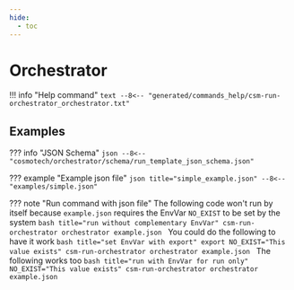 ```yaml
---
hide:
  - toc
---
```

# Orchestrator

!!! info "Help command"
    ```text
    --8<-- "generated/commands_help/csm-run-orchestrator_orchestrator.txt"
    ```

## Examples

??? info "JSON Schema"
    ```json
    --8<-- "cosmotech/orchestrator/schema/run_template_json_schema.json"
    ```

??? example "Example json file"
    ```json title="simple_example.json"
    --8<-- "examples/simple.json"
    ```

??? note "Run command with json file"
    The following code won't run by itself because `example.json` requires the EnvVar `NO_EXIST` to be set by the system
    ```bash title="run without complementary EnvVar"
    csm-run-orchestrator orchestrator example.json
    ```
    You could do the following to have it work
    ```bash title="set EnvVar with export"
    export NO_EXIST="This value exists"
    csm-run-orchestrator orchestrator example.json
    ```
    The following works too
    ```bash title="run with EnvVar for run only"
    NO_EXIST="This value exists" csm-run-orchestrator orchestrator example.json
    ```